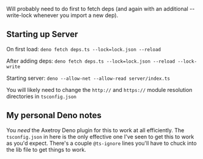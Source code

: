 Will probably need to do first to fetch deps (and again with an additional --write-lock whenever you import a new dep).

## Starting up Server

On first load:
`deno fetch deps.ts --lock=lock.json --reload`

After adding deps:
`deno fetch deps.ts --lock=lock.json --reload --lock-write`

Starting server:
`deno --allow-net --allow-read server/index.ts`

You will likely need to change the `http://` and `https://` module resolution directories in `tsconfig.json`

## My personal Deno notes

You _need_ the Axetroy Deno plugin for this to work at all efficiently.
The `tsconfig.json` in here is the only effective one I've seen to get this to work as you'd expect.
There's a couple `@ts-ignore` lines you'll have to chuck into the lib file to get things to work.
